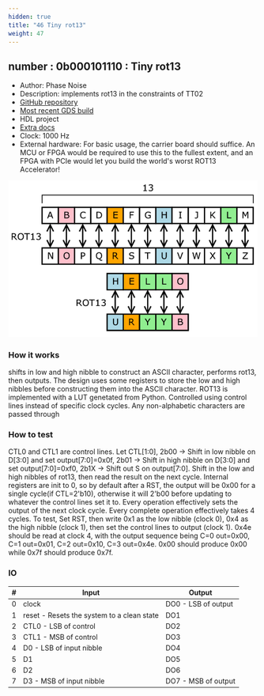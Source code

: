 ```yaml
---
hidden: true
title: "46 Tiny rot13"
weight: 47
---
```


## number : 0b000101110 : Tiny rot13

* Author: Phase Noise
* Description: implements rot13 in the constraints of TT02
* [GitHub repository](https://github.com/phasenoisepon/tt02-phasenoisepon)
* [Most recent GDS build](https://github.com/phasenoisepon/tt02-phasenoisepon/actions/runs/3461901993)
* HDL project
* [Extra docs](https://github.com/phasenoisepon/tt02-phasenoisepon/blob/main/README.md)
* Clock: 1000 Hz
* External hardware: For basic usage, the carrier board should suffice. An MCU or FPGA would be required to use this to the fullest extent, and an FPGA with PCIe would let you build the world's worst ROT13 Accelerator!

![picture](images/ROT13.png)

### How it works

shifts in low and high nibble to construct an ASCII character, performs rot13, then outputs. The design uses some registers to store the low and high nibbles before constructing them into the ASCII character. ROT13 is implemented with a LUT genetated from Python. Controlled using control lines instead of specific clock cycles. Any non-alphabetic characters are passed through

### How to test

CTL0 and CTL1 are control lines. Let CTL[1:0], 2b00 -> Shift in low nibble on D[3:0] and set output[7:0]=0x0f, 2b01 -> Shift in high nibble on D[3:0] and set output[7:0]=0xf0, 2b1X -> Shift out S on output[7:0]. Shift in the low and high nibbles of rot13, then read the result on the next cycle. Internal registers are init to 0, so by default after a RST, the output will be 0x00 for a single cycle(if CTL=2'b10), otherwise it will 2'b00 before updating to whatever the control lines set it to. Every operation effectively sets the output of the next clock cycle. Every complete operation effectively takes 4 cycles. To test, Set RST, then write 0x1 as the low nibble (clock 0), 0x4 as the high nibble (clock 1), then set the control lines to output (clock 1). 0x4e should be read at clock 4, with the output sequence being C=0 out=0x00, C=1 out=0x01, C=2 out=0x10, C=3 out=0x4e. 0x00 should produce 0x00 while 0x7f should produce 0x7f.

### IO

| # | Input        | Output       |
|---|--------------|--------------|
| 0 | clock  | DO0 - LSB of output |
| 1 | reset - Resets the system to a clean state  | DO1 |
| 2 | CTL0 - LSB of control  | DO2 |
| 3 | CTL1 - MSB of control  | DO3 |
| 4 | D0 - LSB of input nibble  | DO4 |
| 5 | D1  | DO5 |
| 6 | D2  | DO6 |
| 7 | D3 - MSB of input nibble  | DO7 - MSB of output |
